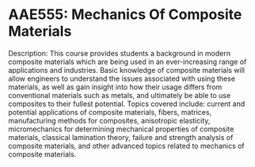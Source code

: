 # AAE555: Mechanics Of Composite Materials

Description: This course provides students a background in modern composite materials which are being used in an ever-increasing range of applications and industries. Basic knowledge of composite materials will allow engineers to understand the issues associated with using these materials, as well as gain insight into how their usage differs from conventional materials such as metals, and ultimately be able to use composites to their fullest potential. Topics covered include: current and potential applications of composite materials, fibers, matrices, manufacturing methods for composites, anisotropic elasticity, micromechanics for determining mechanical properties of composite materials, classical lamination theory, failure and strength analysis of composite materials, and other advanced topics related to mechanics of composite materials.
